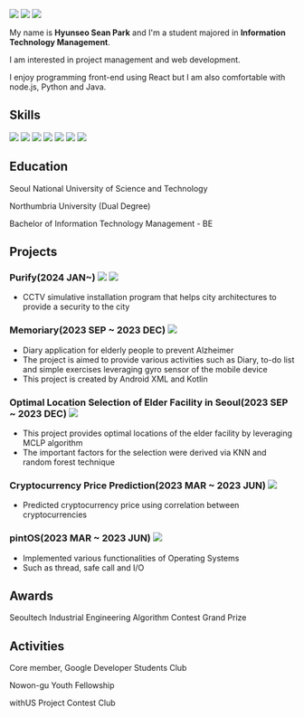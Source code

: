 <a href="https://velog.io/@hyunwestpark" target="_blank"><img src="https://img.shields.io/badge/Blog-20C997?style=flat-square&logo=Velog&logoColor=white"/></a>
<a href="www.linkedin.com/in/hyunseo-park-0619841a7" target="_blank"><img src="https://img.shields.io/badge/Hyunseo Park-0A66C2?style=flat-square&logo=LinkedIn&logoColor=white"/></a>
<a href="gmail.com" target="_blank"><img src="https://img.shields.io/badge/rainday0828@gmail.com-EA4335?style=flat-square&logo=Gmail&logoColor=white"/></a>

My name is <b>Hyunseo Sean Park</b> and I'm a student majored in <b>Information Technology Management</b>.

I am interested in project management and web development.

I enjoy programming front-end using React but I am also comfortable with node.js, Python and Java.

## Skills

<img src="https://img.shields.io/badge/Python-3776AB?style=flat-square&logo=Python&logoColor=white"/> <img src="https://img.shields.io/badge/React-61DAFB?style=flat-square&logo=React&logoColor=white"/>
<img src="https://img.shields.io/badge/Node.js-339933?style=flat-square&logo=Node.js&logoColor=white"/>
<img src="https://img.shields.io/badge/JavaScript-F7DF1E?style=flat-square&logo=JavaScript&logoColor=white"/>
<img src="https://img.shields.io/badge/Spring-6DB33F?style=flat-square&logo=Spring&logoColor=white"/>
<img src="https://img.shields.io/badge/Spring Boot-6DB33F?style=flat-square&logo=Spring Boot&logoColor=white"/>
<img src="https://img.shields.io/badge/Kotlin-7F52FF?style=flat-square&logo=Kotlin&logoColor=white"/>


## Education
Seoul National University of Science and Technology

Northumbria University (Dual Degree)

Bachelor of Information Technology Management - BE

## Projects
### Purify(2024 JAN~) <img src="https://img.shields.io/badge/JavaScript-F7DF1E?style=flat-square&logo=JavaScript&logoColor=white"/> <img src="https://img.shields.io/badge/React-61DAFB?style=flat-square&logo=React&logoColor=white"/>
- CCTV simulative installation program that helps city architectures to provide a security to the city

### Memoriary(2023 SEP ~ 2023 DEC) <img src="https://img.shields.io/badge/Kotlin-7F52FF?style=flat-square&logo=Kotlin&logoColor=white"/>
- Diary application for elderly people to prevent Alzheimer
- The project is aimed to provide various activities such as Diary, to-do list and simple exercises leveraging gyro sensor of the mobile device
- This project is created by Android XML and Kotlin

### Optimal Location Selection of Elder Facility in Seoul(2023 SEP ~ 2023 DEC) <img src="https://img.shields.io/badge/Python-3776AB?style=flat-square&logo=Python&logoColor=white"/>
- This project provides optimal locations of the elder facility by leveraging MCLP algorithm
- The important factors for the selection were derived via KNN and random forest technique

### Cryptocurrency Price Prediction(2023 MAR ~ 2023 JUN) <img src="https://img.shields.io/badge/JavaScript-F7DF1E?style=flat-square&logo=JavaScript&logoColor=white"/>
- Predicted cryptocurrency price using correlation between cryptocurrencies

### pintOS(2023 MAR ~ 2023 JUN) <img src="https://img.shields.io/badge/C-A8B9CC?style=flat-square&logo=C&logoColor=white"/>
- Implemented various functionalities of Operating Systems
- Such as thread, safe call and I/O

## Awards
Seoultech Industrial Engineering Algorithm Contest Grand Prize

## Activities
Core member, Google Developer Students Club

Nowon-gu Youth Fellowship

withUS Project Contest Club


<!--
**hyunwestpark/hyunwestpark** is a ✨ _special_ ✨ repository because its `README.md` (this file) appears on your GitHub profile.

Here are some ideas to get you started:

- 🔭 I’m currently working on ...
- 🌱 I’m currently learning ...
- 👯 I’m looking to collaborate on ...
- 🤔 I’m looking for help with ...
- 💬 Ask me about ...
- 📫 How to reach me: ...
- 😄 Pronouns: ...
- ⚡ Fun fact: ...
-->
